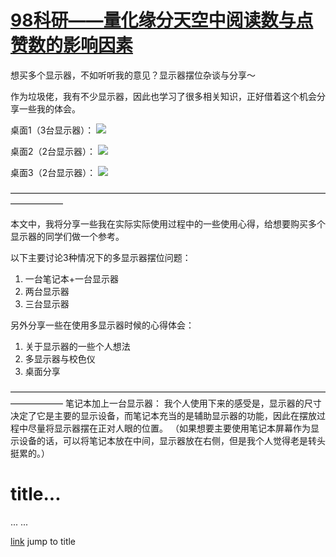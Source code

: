 # [98科研——量化缘分天空中阅读数与点赞数的影响因素](https://github.com/hongshen-zhang/cc98_fatefulsky)
想买多个显示器，不如听听我的意见？显示器摆位杂谈与分享～

作为垃圾佬，我有不少显示器，因此也学习了很多相关知识，正好借着这个机会分享一些我的体会。

桌面1（3台显示器）：
![](https://i.loli.net/2021/07/05/b5cZqkylEXx9u8V.jpg)

桌面2（2台显示器）：
![](https://i.loli.net/2021/07/05/HLeBgaQD6dJnfVK.jpg)

桌面3（2台显示器）：
![](https://i.loli.net/2021/07/05/5eZCURmcEFlpdQx.jpg)

——————————————————————————————————————————

本文中，我将分享一些我在实际实际使用过程中的一些使用心得，给想要购买多个显示器的同学们做一个参考。

以下主要讨论3种情况下的多显示器摆位问题：
1. 一台笔记本+一台显示器
2. 两台显示器
3. 三台显示器

另外分享一些在使用多显示器时候的心得体会：
1. 关于显示器的一些个人想法
2. 多显示器与校色仪
3. 桌面分享

——————————————————————————————————————————
笔记本加上一台显示器：
我个人使用下来的感受是，显示器的尺寸决定了它是主要的显示设备，而笔记本充当的是辅助显示器的功能，因此在摆放过程中尽量将显示器摆在正对人眼的位置。
（如果想要主要使用笔记本屏幕作为显示设备的话，可以将笔记本放在中间，显示器放在右侧，但是我个人觉得老是转头挺累的。）

# title...
...
...


[link](#title) jump to title

